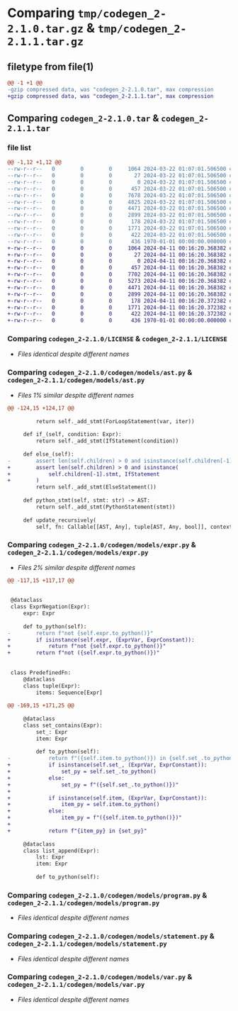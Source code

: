 # Comparing `tmp/codegen_2-2.1.0.tar.gz` & `tmp/codegen_2-2.1.1.tar.gz`

## filetype from file(1)

```diff
@@ -1 +1 @@
-gzip compressed data, was "codegen_2-2.1.0.tar", max compression
+gzip compressed data, was "codegen_2-2.1.1.tar", max compression
```

## Comparing `codegen_2-2.1.0.tar` & `codegen_2-2.1.1.tar`

### file list

```diff
@@ -1,12 +1,12 @@
--rw-r--r--   0        0        0     1064 2024-03-22 01:07:01.506500 codegen_2-2.1.0/LICENSE
--rw-r--r--   0        0        0       27 2024-03-22 01:07:01.506500 codegen_2-2.1.0/README.md
--rw-r--r--   0        0        0        0 2024-03-22 01:07:01.506500 codegen_2-2.1.0/codegen/__init__.py
--rw-r--r--   0        0        0      457 2024-03-22 01:07:01.506500 codegen_2-2.1.0/codegen/models/__init__.py
--rw-r--r--   0        0        0     7678 2024-03-22 01:07:01.506500 codegen_2-2.1.0/codegen/models/ast.py
--rw-r--r--   0        0        0     4825 2024-03-22 01:07:01.506500 codegen_2-2.1.0/codegen/models/expr.py
--rw-r--r--   0        0        0     4471 2024-03-22 01:07:01.506500 codegen_2-2.1.0/codegen/models/program.py
--rw-r--r--   0        0        0     2899 2024-03-22 01:07:01.506500 codegen_2-2.1.0/codegen/models/statement.py
--rw-r--r--   0        0        0      178 2024-03-22 01:07:01.506500 codegen_2-2.1.0/codegen/models/types.py
--rw-r--r--   0        0        0     1771 2024-03-22 01:07:01.506500 codegen_2-2.1.0/codegen/models/var.py
--rw-r--r--   0        0        0      422 2024-03-22 01:07:01.506500 codegen_2-2.1.0/pyproject.toml
--rw-r--r--   0        0        0      436 1970-01-01 00:00:00.000000 codegen_2-2.1.0/PKG-INFO
+-rw-r--r--   0        0        0     1064 2024-04-11 00:16:20.368382 codegen_2-2.1.1/LICENSE
+-rw-r--r--   0        0        0       27 2024-04-11 00:16:20.368382 codegen_2-2.1.1/README.md
+-rw-r--r--   0        0        0        0 2024-04-11 00:16:20.368382 codegen_2-2.1.1/codegen/__init__.py
+-rw-r--r--   0        0        0      457 2024-04-11 00:16:20.368382 codegen_2-2.1.1/codegen/models/__init__.py
+-rw-r--r--   0        0        0     7702 2024-04-11 00:16:20.368382 codegen_2-2.1.1/codegen/models/ast.py
+-rw-r--r--   0        0        0     5273 2024-04-11 00:16:20.368382 codegen_2-2.1.1/codegen/models/expr.py
+-rw-r--r--   0        0        0     4471 2024-04-11 00:16:20.368382 codegen_2-2.1.1/codegen/models/program.py
+-rw-r--r--   0        0        0     2899 2024-04-11 00:16:20.368382 codegen_2-2.1.1/codegen/models/statement.py
+-rw-r--r--   0        0        0      178 2024-04-11 00:16:20.372382 codegen_2-2.1.1/codegen/models/types.py
+-rw-r--r--   0        0        0     1771 2024-04-11 00:16:20.372382 codegen_2-2.1.1/codegen/models/var.py
+-rw-r--r--   0        0        0      422 2024-04-11 00:16:20.372382 codegen_2-2.1.1/pyproject.toml
+-rw-r--r--   0        0        0      436 1970-01-01 00:00:00.000000 codegen_2-2.1.1/PKG-INFO
```

### Comparing `codegen_2-2.1.0/LICENSE` & `codegen_2-2.1.1/LICENSE`

 * *Files identical despite different names*

### Comparing `codegen_2-2.1.0/codegen/models/ast.py` & `codegen_2-2.1.1/codegen/models/ast.py`

 * *Files 1% similar despite different names*

```diff
@@ -124,15 +124,17 @@
 
         return self._add_stmt(ForLoopStatement(var, iter))
 
     def if_(self, condition: Expr):
         return self._add_stmt(IfStatement(condition))
 
     def else_(self):
-        assert len(self.children) > 0 and isinstance(self.children[-1].stmt, Statement)
+        assert len(self.children) > 0 and isinstance(
+            self.children[-1].stmt, IfStatement
+        )
         return self._add_stmt(ElseStatement())
 
     def python_stmt(self, stmt: str) -> AST:
         return self._add_stmt(PythonStatement(stmt))
 
     def update_recursively(
         self, fn: Callable[[AST, Any], tuple[AST, Any, bool]], context: Any
```

### Comparing `codegen_2-2.1.0/codegen/models/expr.py` & `codegen_2-2.1.1/codegen/models/expr.py`

 * *Files 2% similar despite different names*

```diff
@@ -117,15 +117,17 @@
 
 
 @dataclass
 class ExprNegation(Expr):
     expr: Expr
 
     def to_python(self):
-        return f"not {self.expr.to_python()}"
+        if isinstance(self.expr, (ExprVar, ExprConstant)):
+            return f"not {self.expr.to_python()}"
+        return f"not ({self.expr.to_python()})"
 
 
 class PredefinedFn:
     @dataclass
     class tuple(Expr):
         items: Sequence[Expr]
 
@@ -169,15 +171,25 @@
 
     @dataclass
     class set_contains(Expr):
         set_: Expr
         item: Expr
 
         def to_python(self):
-            return f"({self.item.to_python()}) in {self.set_.to_python()}"
+            if isinstance(self.set_, (ExprVar, ExprConstant)):
+                set_py = self.set_.to_python()
+            else:
+                set_py = f"({self.set_.to_python()})"
+
+            if isinstance(self.item, (ExprVar, ExprConstant)):
+                item_py = self.item.to_python()
+            else:
+                item_py = f"({self.item.to_python()})"
+
+            return f"{item_py} in {set_py}"
 
     @dataclass
     class list_append(Expr):
         lst: Expr
         item: Expr
 
         def to_python(self):
```

### Comparing `codegen_2-2.1.0/codegen/models/program.py` & `codegen_2-2.1.1/codegen/models/program.py`

 * *Files identical despite different names*

### Comparing `codegen_2-2.1.0/codegen/models/statement.py` & `codegen_2-2.1.1/codegen/models/statement.py`

 * *Files identical despite different names*

### Comparing `codegen_2-2.1.0/codegen/models/var.py` & `codegen_2-2.1.1/codegen/models/var.py`

 * *Files identical despite different names*

